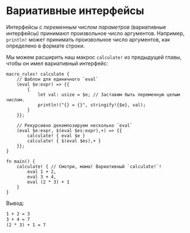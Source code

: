 # Вариативные интерфейсы

Интерфейсы с *переменным числом параметров* (вариативные интерфейсы) принимают произвольное число 
аргументов. Например,  `println!` может принимать 
произвольное число аргументов, как определено в формате строки.

Мы можем расширить наш макрос `calculate!` из 
предыдущей главы, чтобы он имел вариативный интерфейс:

```rust,editable
macro_rules! calculate {
    // Шаблон для единичного `eval`
    (eval $e:expr) => {{
        {
            let val: usize = $e; // Заставим быть переменную целым числом.
            println!("{} = {}", stringify!{$e}, val);
        }
    }};

    // Рекурсивно декомпозируем несколько `eval`
    (eval $e:expr, $(eval $es:expr),+) => {{
        calculate! { eval $e }
        calculate! { $(eval $es),+ }
    }};
}

fn main() {
    calculate! { // Смотри, мама! Вариативный `calculate!`!
        eval 1 + 2,
        eval 3 + 4,
        eval (2 * 3) + 1
    }
}
```

Вывод:

```txt
1 + 2 = 3
3 + 4 = 7
(2 * 3) + 1 = 7
```
